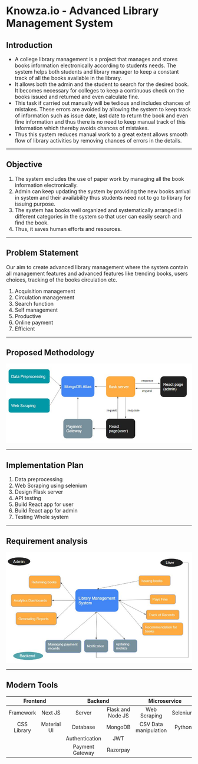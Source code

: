 # Knowza.io - Advanced Library Management System

## Introduction 
- A college library management is a project that manages and stores books information electronically according to students needs. The system helps both students and library manager to keep a constant track of all the books available in the library. </br>
- It allows both the admin and the student to search for the desired book. It becomes necessary for colleges to keep a continuous check on the books issued and returned and even calculate fine. </br>
- This task if carried out manually will be tedious and includes chances of mistakes. These errors are avoided by allowing the system to keep track of information such as issue date, last date to return the book and even fine information and thus there is no need to keep manual track of this information which thereby avoids chances of mistakes. </br>
- Thus this system reduces manual work to a great extent allows smooth flow of library activities by removing chances of errors in the details.
<hr/>

## Objective
1. The system excludes the use of paper work by managing all the book information electronically. </br>
2. Admin can keep updating the system by providing the new books arrival in system and their availability thus students need not to go to library for issuing purpose. </br>
3. The system has books well organized and systematically arranged in different categories in the system so that user can easily search and find the book. </br>
4. Thus, it saves human efforts and resources.
<hr/>

## Problem Statement
Our aim to create advanced library management where the system contain all management features and advanced features like trending books, users choices, tracking of the books circulation etc. <br/>
1. Acquisition management 
2. Circulation management 
3. Search function 
4. Self management 
5. Productive 
6. Online payment 
7. Efficient
<hr/>

## Proposed Methodology
![Proposed Methodology](Images/Proposed%20Methodology.jpg)
<hr/>

## Implementation Plan
1. Data preprocessing
2. Web Scraping using selenium
3. Design Flask server
4. API testing
5. Build React app for user
6. Build React app for admin
7. Testing Whole system
<hr/>

## Requirement analysis
![Requirement analysis](Images/Requirement%20Analysis.jpg "hello")
<hr/>

## Modern Tools
<table>
    <thead>
        <tr class="header">
            <th style="text-align: center;" colspan=2>Frontend</th>
            <th style="text-align: center;" colspan=2>Backend</th>
            <th style="text-align: center;" colspan=2>Microservice</th>
            <th style="text-align: center;" colspan=2>Deployment</th>
        </tr>
    </thead>
    <tbody>
        <tr>
            <td style="text-align: center;">Framework</td>
            <td style="text-align: center;">Next JS</td>
            <td style="text-align: center;">Server</td>
            <td style="text-align: center;">Flask and Node JS</td>
            <td style="text-align: center;">Web Scraping</td>
            <td style="text-align: center;">Selenium</td>
            <td style="text-align: center;">VCS</td>
            <td style="text-align: center;">Git/GitHub</td>
        </tr>
        <tr>
            <td style="text-align: center;">CSS Library</td>
            <td style="text-align: center;">Material UI</td>
            <td style="text-align: center;">Database</td>
            <td style="text-align: center;">MongoDB</td>
            <td style="text-align: center;">CSV Data manipulation</td>
            <td style="text-align: center;">Python</td>
            <td style="text-align: center;">CI/CD</td>
            <td style="text-align: center;">Netlify</td>
        </tr>
        <tr>
            <td style="text-align: center;"></td>
            <td style="text-align: center;"></td>
            <td style="text-align: center;">Authentication</td>
            <td style="text-align: center;">JWT</td>
            <td style="text-align: center;"></td>
            <td style="text-align: center;"></td>
            <td style="text-align: center;"></td>
            <td style="text-align: center;"></td>
        </tr>
        <tr>
            <td style="text-align: center;"></td>
            <td style="text-align: center;"></td>
            <td style="text-align: center;">Payment Gateway</td>
            <td style="text-align: center;">Razorpay</td>
            <td style="text-align: center;"></td>
            <td style="text-align: center;"></td>
            <td style="text-align: center;"></td>
            <td style="text-align: center;"></td>
        </tr>
    </tbody>
</table>